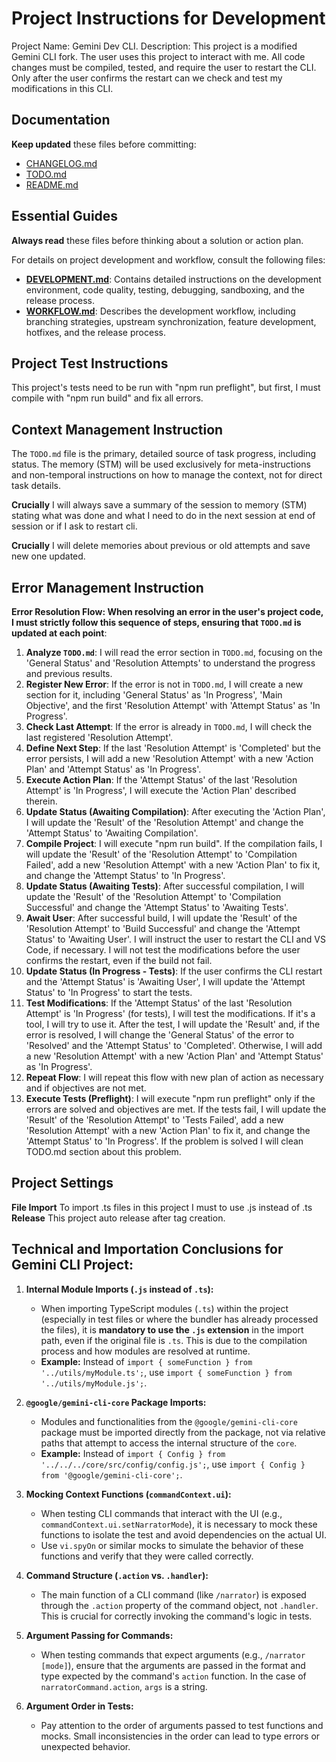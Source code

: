 # Project Instructions for Development

Project Name: Gemini Dev CLI.
Description: This project is a modified Gemini CLI fork. The user uses this project to interact with me. All code changes must be compiled, tested, and require the user to restart the CLI. Only after the user confirms the restart can we check and test my modifications in this CLI.

## Documentation

**Keep updated** these files before committing:

- [CHANGELOG.md](./CHANGELOG.md)
- [TODO.md](./TODO.md)
- [README.md](./README.md)

## Essential Guides

**Always read** these files before thinking about a solution or action plan.

For details on project development and workflow, consult the following files:

- **[DEVELOPMENT.md](./DEVELOPMENT.md)**: Contains detailed instructions on the development environment, code quality, testing, debugging, sandboxing, and the release process.
- **[WORKFLOW.md](./WORKFLOW.md)**: Describes the development workflow, including branching strategies, upstream synchronization, feature development, hotfixes, and the release process.

## Project Test Instructions

This project's tests need to be run with "npm run preflight", but first, I must compile with "npm run build" and fix all errors.

## Context Management Instruction

The `TODO.md` file is the primary, detailed source of task progress, including status. The memory (STM) will be used exclusively for meta-instructions and non-temporal instructions on how to manage the context, not for direct task details.

**Crucially** I will always save a summary of the session to memory (STM) stating what was done and what I need to do in the next session at end of session or if I ask to restart cli.

**Crucially** I will delete memories about previous or old attempts and save new one updated.

## Error Management Instruction

**Error Resolution Flow: When resolving an error in the user's project code, I must strictly follow this sequence of steps, ensuring that `TODO.md` is updated at each point**:

1.  **Analyze `TODO.md`**: I will read the error section in `TODO.md`, focusing on the 'General Status' and 'Resolution Attempts' to understand the progress and previous results.
2.  **Register New Error**: If the error is not in `TODO.md`, I will create a new section for it, including 'General Status' as 'In Progress', 'Main Objective', and the first 'Resolution Attempt' with 'Attempt Status' as 'In Progress'.
3.  **Check Last Attempt**: If the error is already in `TODO.md`, I will check the last registered 'Resolution Attempt'.
4.  **Define Next Step**: If the last 'Resolution Attempt' is 'Completed' but the error persists, I will add a new 'Resolution Attempt' with a new 'Action Plan' and 'Attempt Status' as 'In Progress'.
5.  **Execute Action Plan**: If the 'Attempt Status' of the last 'Resolution Attempt' is 'In Progress', I will execute the 'Action Plan' described therein.
6.  **Update Status (Awaiting Compilation)**: After executing the 'Action Plan', I will update the 'Result' of the 'Resolution Attempt' and change the 'Attempt Status' to 'Awaiting Compilation'.
7.  **Compile Project**: I will execute "npm run build". If the compilation fails, I will update the 'Result' of the 'Resolution Attempt' to 'Compilation Failed', add a new 'Resolution Attempt' with a new 'Action Plan' to fix it, and change the 'Attempt Status' to 'In Progress'.
8.  **Update Status (Awaiting Tests)**: After successful compilation, I will update the 'Result' of the 'Resolution Attempt' to 'Compilation Successful' and change the 'Attempt Status' to 'Awaiting Tests'.
9.  **Await User**: After successful build, I will update the 'Result' of the 'Resolution Attempt' to 'Build Successful' and change the 'Attempt Status' to 'Awaiting User'. I will instruct the user to restart the CLI and VS Code, if necessary. I will not test the modifications before the user confirms the restart, even if the build not fail.
10. **Update Status (In Progress - Tests)**: If the user confirms the CLI restart and the 'Attempt Status' is 'Awaiting User', I will update the 'Attempt Status' to 'In Progress' to start the tests.
11. **Test Modifications**: If the 'Attempt Status' of the last 'Resolution Attempt' is 'In Progress' (for tests), I will test the modifications. If it's a tool, I will try to use it. After the test, I will update the 'Result' and, if the error is resolved, I will change the 'General Status' of the error to 'Resolved' and the 'Attempt Status' to 'Completed'. Otherwise, I will add a new 'Resolution Attempt' with a new 'Action Plan' and 'Attempt Status' as 'In Progress'.
12. **Repeat Flow**: I will repeat this flow with new plan of action as necessary and if objectives are not met.
13. **Execute Tests (Preflight)**: I will execute "npm run preflight" only if the errors are solved and objectives are met. If the tests fail, I will update the 'Result' of the 'Resolution Attempt' to 'Tests Failed', add a new 'Resolution Attempt' with a new 'Action Plan' to fix it, and change the 'Attempt Status' to 'In Progress'. If the problem is solved I will clean TODO.md section about this problem.

## Project Settings

**File Import** To import .ts files in this project I must to use .js instead of .ts
**Release** This project auto release after tag creation.

## Technical and Importation Conclusions for Gemini CLI Project:

1.  **Internal Module Imports (`.js` instead of `.ts`):**
    *   When importing TypeScript modules (`.ts`) within the project (especially in test files or where the bundler has already processed the files), it is **mandatory to use the `.js` extension** in the import path, even if the original file is `.ts`. This is due to the compilation process and how modules are resolved at runtime.
    *   **Example:** Instead of `import { someFunction } from '../utils/myModule.ts';`, use `import { someFunction } from '../utils/myModule.js';`.

2.  **`@google/gemini-cli-core` Package Imports:**
    *   Modules and functionalities from the `@google/gemini-cli-core` package must be imported directly from the package, not via relative paths that attempt to access the internal structure of the `core`.
    *   **Example:** Instead of `import { Config } from '../../../core/src/config/config.js';`, use `import { Config } from '@google/gemini-cli-core';`.

3.  **Mocking Context Functions (`commandContext.ui`):**
    *   When testing CLI commands that interact with the UI (e.g., `commandContext.ui.setNarratorMode`), it is necessary to mock these functions to isolate the test and avoid dependencies on the actual UI.
    *   Use `vi.spyOn` or similar mocks to simulate the behavior of these functions and verify that they were called correctly.

4.  **Command Structure (`.action` vs. `.handler`):**
    *   The main function of a CLI command (like `/narrator`) is exposed through the `.action` property of the command object, not `.handler`. This is crucial for correctly invoking the command's logic in tests.

5.  **Argument Passing for Commands:**
    *   When testing commands that expect arguments (e.g., `/narrator [mode]`), ensure that the arguments are passed in the format and type expected by the command's `action` function. In the case of `narratorCommand.action`, `args` is a string.

6.  **Argument Order in Tests:**
    *   Pay attention to the order of arguments passed to test functions and mocks. Small inconsistencies in the order can lead to type errors or unexpected behavior.